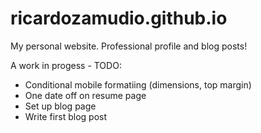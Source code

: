 # ricardozamudio.github.io
My personal website.  Professional profile and blog posts!

A work in progess - TODO:
- Conditional mobile formatiing (dimensions, top margin)
- One date off on resume page
- Set up blog page
- Write first blog post
